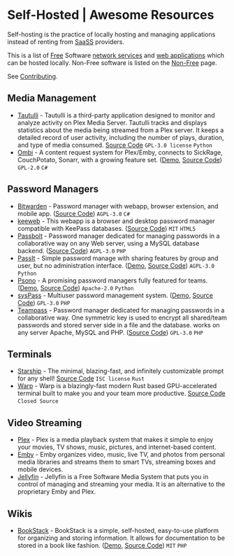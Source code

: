# Self-Hosted | Awesome Resources

Self-hosting is the practice of locally hosting and managing applications instead of renting from [SaaSS](https://www.gnu.org/philosophy/who-does-that-server-really-serve.html) providers.

This is a list of [Free](https://en.wikipedia.org/wiki/Free_software) Software [network services](https://en.wikipedia.org/wiki/Network_service) and [web applications](https://en.wikipedia.org/wiki/Web_application) which can be hosted locally. Non-Free software is listed on the [Non-Free](non-free.md) page.

See [Contributing](.github/CONTRIBUTING.md).

<!-- BEGIN SOFTWARE LIST -->
## Media Management
- [Tautulli](https://tautulli.com/) -  Tautulli is a third-party application designed to monitor and analyze activity on Plex Media Server. Tautulli tracks and displays statistics about the media being streamed from a Plex server. It keeps a detailed record of user activity, including the number of plays, duration, and type of media consumed. [Source Code](https://github.com/Tautulli/Tautulli) `GPL-3.0 license` `Python`
- [Ombi](https://ombi.io/) - A content request system for Plex/Emby, connects to SickRage, CouchPotato, Sonarr, with a growing feature set. ([Demo](https://demo.ombi.io/), [Source Code](https://github.com/tidusjar/Ombi)) `GPL-2.0` `C#`

## Password Managers

- [Bitwarden](https://bitwarden.com/) - Password manager with webapp, browser extension, and mobile app. ([Source Code](https://github.com/bitwarden/core)) `AGPL-3.0` `C#`
- [keeweb](https://keeweb.info/) - This webapp is a browser and desktop password manager compatible with KeePass databases. ([Source Code](https://github.com/keeweb/keeweb)) `MIT` `HTML5`
- [Passbolt](https://www.passbolt.com/) - Password manager dedicated for managing passwords in a collaborative way on any Web server, using a MySQL database backend. ([Source Code](https://github.com/passbolt/passbolt_api)) `AGPL-3.0` `PHP`
- [PassIt](https://passit.io/) - Simple password manage with sharing features by group and user, but no administration interface. ([Demo](https://app.passit.io/), [Source Code](https://gitlab.com/passit)) `AGPL-3.0` `Python`
- [Psono](https://psono.com/) - A promising password managers fully featured for teams. ([Demo](https://www.psono.pw), [Source Code](https://gitlab.com/psono)) `Apache-2.0` `Python`
- [sysPass](http://www.syspass.org/) - Multiuser password management system. ([Demo](http://demo.syspass.org/), [Source Code](https://github.com/nuxsmin/sysPass)) `GPL-3.0` `PHP`
- [Teampass](http://teampass.net/) - Password manager dedicated for managing passwords in a collaborative way. One symmetric key is used to encrypt all shared/team passwords and stored server side in a file and the database. works on any server Apache, MySQL and PHP. ([Source Code](https://github.com/nilsteampassnet/TeamPass)) `GPL-3.0` `PHP`

## Terminals
- [Starship](https://starship.rs/guide/#%F0%9F%9A%80-installation) - The minimal, blazing-fast, and infinitely customizable prompt for any shell! [Source Code](https://github.com/starship/starship) `ISC license` `Rust`
- [Warp](https://www.warp.dev/) - Warp is a blazingly-fast modern Rust based GPU-accelerated terminal built to make you and your team more productive. [Source Code](https://github.com/warpdotdev/Warp) `Closed Source`

## Video Streaming
- [Plex](https://www.plex.tv/) - Plex is a media playback system that makes it simple to enjoy your movies, TV shows, music, pictures, and internet-based content. 
- [Emby](https://emby.media/) - Emby organizes video, music, live TV, and photos from personal media libraries and streams them to smart TVs, streaming boxes and mobile devices.
- [Jellyfin](https://jellyfin.org/) - Jellyfin is a Free Software Media System that puts you in control of managing and streaming your media. It is an alternative to the proprietary Emby and Plex.

## Wikis
- [BookStack](https://www.bookstackapp.com/) - BookStack is a simple, self-hosted, easy-to-use platform for organizing and storing information. It allows for documentation to be stored in a book like fashion. ([Demo](https://www.bookstackapp.com/#demo), [Source Code](https://github.com/ssddanbrown/BookStack)) `MIT` `PHP`



